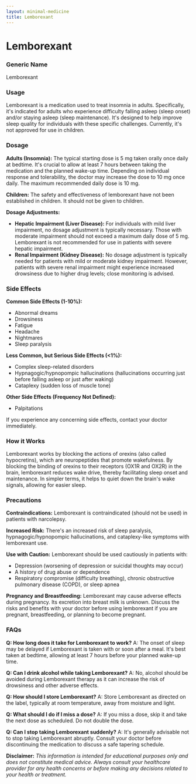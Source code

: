 ```yaml
---
layout: minimal-medicine
title: Lemborexant
---
```


# Lemborexant
### Generic Name
Lemborexant

### Usage
Lemborexant is a medication used to treat insomnia in adults.  Specifically, it's indicated for adults who experience difficulty falling asleep (sleep onset) and/or staying asleep (sleep maintenance).  It's designed to help improve sleep quality for individuals with these specific challenges.  Currently, it's not approved for use in children.

### Dosage
**Adults (Insomnia):**  The typical starting dose is 5 mg taken orally once daily at bedtime.  It's crucial to allow at least 7 hours between taking the medication and the planned wake-up time.  Depending on individual response and tolerability, the doctor may increase the dose to 10 mg once daily. The maximum recommended daily dose is 10 mg.

**Children:** The safety and effectiveness of lemborexant have not been established in children.  It should not be given to children.

**Dosage Adjustments:**
* **Hepatic Impairment (Liver Disease):**  For individuals with mild liver impairment, no dosage adjustment is typically necessary.  Those with moderate impairment should not exceed a maximum daily dose of 5 mg. Lemborexant is not recommended for use in patients with severe hepatic impairment.
* **Renal Impairment (Kidney Disease):**  No dosage adjustment is typically needed for patients with mild or moderate kidney impairment.  However, patients with severe renal impairment might experience increased drowsiness due to higher drug levels; close monitoring is advised.


### Side Effects
**Common Side Effects (1-10%):**

* Abnormal dreams
* Drowsiness
* Fatigue
* Headache
* Nightmares
* Sleep paralysis


**Less Common, but Serious Side Effects (<1%):**

* Complex sleep-related disorders
* Hypnagogic/hypnopompic hallucinations (hallucinations occurring just before falling asleep or just after waking)
* Cataplexy (sudden loss of muscle tone)

**Other Side Effects (Frequency Not Defined):**

* Palpitations


If you experience any concerning side effects, contact your doctor immediately.

### How it Works
Lemborexant works by blocking the actions of orexins (also called hypocretins), which are neuropeptides that promote wakefulness.  By blocking the binding of orexins to their receptors (OX1R and OX2R) in the brain, lemborexant reduces wake drive, thereby facilitating sleep onset and maintenance.  In simpler terms, it helps to quiet down the brain's wake signals, allowing for easier sleep.


### Precautions
**Contraindications:** Lemborexant is contraindicated (should not be used) in patients with narcolepsy.

**Increased Risk:**  There's an increased risk of sleep paralysis, hypnagogic/hypnopompic hallucinations, and cataplexy-like symptoms with lemborexant use.

**Use with Caution:** Lemborexant should be used cautiously in patients with:

* Depression (worsening of depression or suicidal thoughts may occur)
* A history of drug abuse or dependence
* Respiratory compromise (difficulty breathing), chronic obstructive pulmonary disease (COPD), or sleep apnea


**Pregnancy and Breastfeeding:**  Lemborexant may cause adverse effects during pregnancy.  Its excretion into breast milk is unknown.  Discuss the risks and benefits with your doctor before using lemborexant if you are pregnant, breastfeeding, or planning to become pregnant.


### FAQs

**Q: How long does it take for Lemborexant to work?**
A: The onset of sleep may be delayed if Lemborexant is taken with or soon after a meal.  It's best taken at bedtime, allowing at least 7 hours before your planned wake-up time.

**Q: Can I drink alcohol while taking Lemborexant?**
A:  No, alcohol should be avoided during Lemborexant therapy as it can increase the risk of drowsiness and other adverse effects.

**Q: How should I store Lemborexant?**
A: Store Lemborexant as directed on the label, typically at room temperature, away from moisture and light.

**Q: What should I do if I miss a dose?**
A: If you miss a dose, skip it and take the next dose as scheduled. Do not double the dose.

**Q: Can I stop taking Lemborexant suddenly?**
A:  It's generally advisable not to stop taking Lemborexant abruptly. Consult your doctor before discontinuing the medication to discuss a safe tapering schedule.

**Disclaimer:** *This information is intended for educational purposes only and does not constitute medical advice. Always consult your healthcare provider for any health concerns or before making any decisions related to your health or treatment.*
